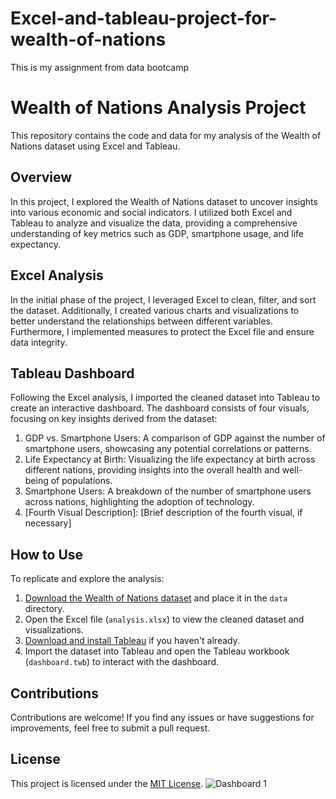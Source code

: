# Excel-and-tableau-project-for-wealth-of-nations
This is my assignment from data bootcamp 
# Wealth of Nations Analysis Project

This repository contains the code and data for my analysis of the Wealth of Nations dataset using Excel and Tableau.

## Overview

In this project, I explored the Wealth of Nations dataset to uncover insights into various economic and social indicators. I utilized both Excel and Tableau to analyze and visualize the data, providing a comprehensive understanding of key metrics such as GDP, smartphone usage, and life expectancy.

## Excel Analysis

In the initial phase of the project, I leveraged Excel to clean, filter, and sort the dataset. Additionally, I created various charts and visualizations to better understand the relationships between different variables. Furthermore, I implemented measures to protect the Excel file and ensure data integrity.

## Tableau Dashboard

Following the Excel analysis, I imported the cleaned dataset into Tableau to create an interactive dashboard. The dashboard consists of four visuals, focusing on key insights derived from the dataset:

1. GDP vs. Smartphone Users: A comparison of GDP against the number of smartphone users, showcasing any potential correlations or patterns.
2. Life Expectancy at Birth: Visualizing the life expectancy at birth across different nations, providing insights into the overall health and well-being of populations.
3. Smartphone Users: A breakdown of the number of smartphone users across nations, highlighting the adoption of technology.
4. [Fourth Visual Description]: [Brief description of the fourth visual, if necessary]

## How to Use

To replicate and explore the analysis:

1. [Download the Wealth of Nations dataset](link_to_dataset) and place it in the `data` directory.
2. Open the Excel file (`analysis.xlsx`) to view the cleaned dataset and visualizations.
3. [Download and install Tableau](tableau_download_link) if you haven't already.
4. Import the dataset into Tableau and open the Tableau workbook (`dashboard.twb`) to interact with the dashboard.

## Contributions

Contributions are welcome! If you find any issues or have suggestions for improvements, feel free to submit a pull request.

## License

This project is licensed under the [MIT License](license.txt).
![Dashboard 1](https://github.com/yaminiReddy2024/Excel-and-tableau-project-for-wealth-of-nations/assets/168829924/cc3b919b-435f-4e77-b618-dfe71b1bc358)
